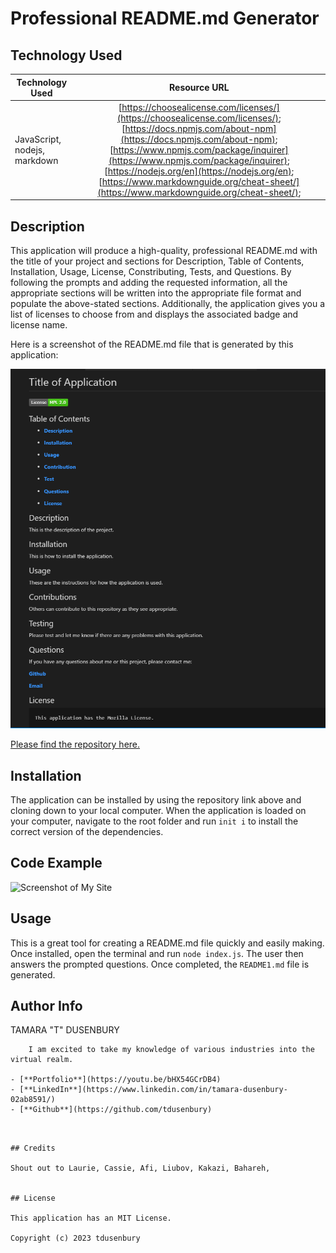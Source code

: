 # Professional README.md Generator



## Technology Used 

| Technology Used         | Resource URL           | 
| ------------- |:-------------:| 
| JavaScript, nodejs, markdown | [https://choosealicense.com/licenses/](https://choosealicense.com/licenses/);  [https://docs.npmjs.com/about-npm](https://docs.npmjs.com/about-npm); [https://www.npmjs.com/package/inquirer](https://www.npmjs.com/package/inquirer); [https://nodejs.org/en](https://nodejs.org/en); [https://www.markdownguide.org/cheat-sheet/](https://www.markdownguide.org/cheat-sheet/);

## Description 

This application will produce a high-quality, professional README.md with the title of your project and sections for Description, Table of Contents, Installation, Usage, License, Constributing, Tests, and Questions. By following the prompts and adding the requested information, all the appropriate sections will be written into the appropriate file format and populate the above-stated sections. Additionally, the application gives you a list of licenses to choose from and displays the associated badge and license name.

Here is a screenshot of the README.md file that is generated by this application:




![Screenshot of the Application](./images/ReadMeScreenshot.PNG)





[Please find the repository here.](https://github.com/tdusenbury/Professional-README-Generator)



## Installation

The application can be installed by using the repository link above and cloning down to your local computer. 
When the application is loaded on your computer, navigate to the root folder and run `init i` to install the correct version of the dependencies.


## Code Example



![Screenshot of My Site](images/start%20quiz.PNG)


## Usage 

This is a great tool for creating a README.md file quickly and easily making. Once installed, open the terminal and run `node index.js`. The user then answers the prompted questions. Once completed, the `README1.md` file is generated.


## Author Info


TAMARA "T" DUSENBURY
```
    I am excited to take my knowledge of various industries into the virtual realm.

- [**Portfolio**](https://youtu.be/bHX54GCrDB4)
- [**LinkedIn**](https://www.linkedin.com/in/tamara-dusenbury-02ab8591/)
- [**Github**](https://github.com/tdusenbury)
```
```


## Credits

Shout out to Laurie, Cassie, Afi, Liubov, Kakazi, Bahareh, 


## License

This application has an MIT License.

Copyright (c) 2023 tdusenbury